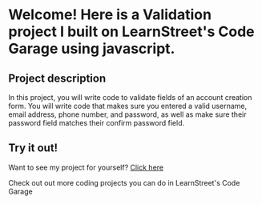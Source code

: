
Welcome! Here is a Validation project I built on LearnStreet's Code Garage using javascript.
===============================================================================================================

Project description
-------------------------

In this project, you will write code to validate fields of an account creation form. You will write code that makes sure you entered a valid username, email address, phone number, and password, as well as make sure their password field matches their confirm password field.

Try it out!
--------------

Want to see my project for yourself? [Click here](http://www.learnstreet.com//profile/53c7ad034d9fa30c37df911e?page_name=project)

Check out out more coding projects you can do in LearnStreet's Code Garage
		